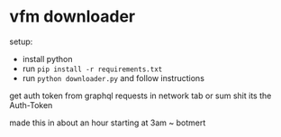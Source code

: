 # vfm downloader

setup:

- install python
- run `pip install -r requirements.txt`
- run `python downloader.py` and follow instructions

get auth token from graphql requests in network tab or sum shit its the
Auth-Token

made this in about an hour starting at 3am ~ botmert
